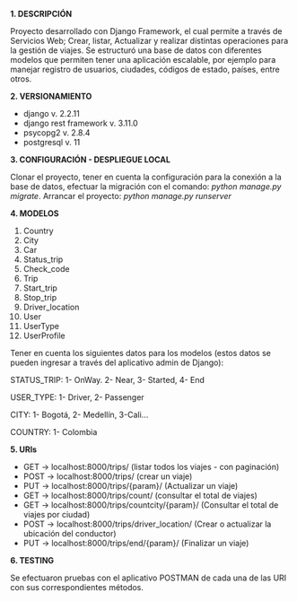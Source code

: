 **1. DESCRIPCIÓN**

Proyecto desarrollado con Django Framework, el cual permite a través de Servicios Web; Crear, listar, Actualizar y realizar distintas operaciones para la gestión de viajes.
Se estructuró una base de datos con diferentes modelos que permiten tener una aplicación escalable, por ejemplo para manejar registro de usuarios, ciudades, códigos de estado,
países, entre otros.
  
**2. VERSIONAMIENTO**

* django v. 2.2.11
* django rest framework v. 3.11.0
* psycopg2 v. 2.8.4
* postgresql v. 11

**3. CONFIGURACIÓN - DESPLIEGUE LOCAL**

Clonar el proyecto, tener en cuenta la configuración para la conexión a la base de datos, efectuar la migración con el comando: *python manage.py migrate*.
Arrancar el proyecto: *python manage.py runserver* 

**4. MODELOS**
1. Country
2. City
3. Car
4. Status_trip
5. Check_code
6. Trip
7. Start_trip
8. Stop_trip
9. Driver_location
10. User
11. UserType
12. UserProfile
 

Tener en cuenta los siguientes datos para los modelos (estos datos se pueden ingresar a través del aplicativo admin de Django):

STATUS_TRIP:
1- OnWay. 2- Near, 3- Started, 4- End

USER_TYPE:
1- Driver, 2- Passenger
   
CITY:
1- Bogotá, 2- Medellín, 3-Cali...

COUNTRY:
1- Colombia

**5. URIs**

* GET  -> localhost:8000/trips/ (listar todos los viajes - con paginación)
* POST -> localhost:8000/trips/ (crear un viaje)
* PUT  -> localhost:8000/trips/{param}/ (Actualizar un viaje)
* GET  -> localhost:8000/trips/count/ (consultar el total de viajes)
* GET  -> localhost:8000/trips/countcity/{param}/ (Consultar el total de viajes por ciudad)
* POST -> localhost:8000/trips/driver_location/ (Crear o actualizar la ubicación del conductor)
* PUT  -> localhost:8000/trips/end/{param}/ (Finalizar un viaje)

   
**6. TESTING**

Se efectuaron pruebas con el aplicativo POSTMAN de cada una de las URI con sus correspondientes métodos.
